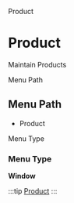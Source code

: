 
Product
# Product


Maintain Products

Menu Path
## Menu Path



- Product

Menu Type
### Menu Type

**Window**


:::tip
[Product](functional-guide/window/window-product.md)
:::